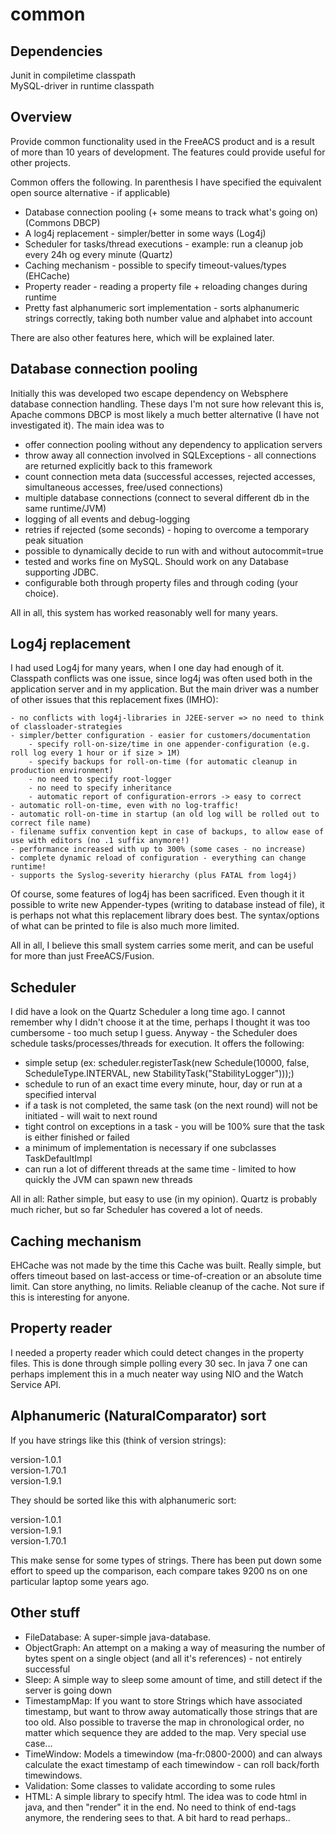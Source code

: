 common
======

Dependencies
------------
Junit in compiletime classpath  
MySQL-driver in runtime classpath 

Overview
--------
Provide common functionality used in the FreeACS product and is a result of more than 10 years of development. The features could provide useful for other projects. 

Common offers the following. In parenthesis I have specified the equivalent open source alternative - if applicable)

* Database connection pooling (+ some means to track what's going on) (Commons DBCP)
* A log4j replacement - simpler/better in some ways (Log4j)
* Scheduler for tasks/thread executions - example: run a cleanup job every 24h og every minute (Quartz)
* Caching mechanism - possible to specify timeout-values/types (EHCache)
* Property reader - reading a property file + reloading changes during runtime
* Pretty fast alphanumeric sort implementation - sorts alphanumeric strings correctly, taking both number value and alphabet into account

There are also other features here, which will be explained later.

Database connection pooling
---------------------------
Initially this was developed two escape dependency on Websphere database connection handling. These days I'm not sure how relevant this is, Apache commons DBCP is most likely a much better alternative (I have not investigated it). The main idea was to

- offer connection pooling without any dependency to application servers
- throw away all connection involved in SQLExceptions - all connections are returned explicitly back to this framework
- count connection meta data (successful accesses, rejected accesses, simultaneous accesses, free/used connections)
- multiple database connections (connect to several different db in the same runtime/JVM) 
- logging of all events and debug-logging 
- retries if rejected (some seconds) - hoping to overcome a temporary peak situation
- possible to dynamically decide to run with and without autocommit=true 
- tested and works fine on MySQL. Should work on any Database supporting JDBC.
- configurable both through property files and through coding (your choice).

All in all, this system has worked reasonably well for many years.

Log4j replacement
-----------------
I had used Log4j for many years, when I one day had enough of it. Classpath conflicts was one issue, since log4j was often used both in the application server and in my application. But the main driver was a number of other issues that this replacement fixes (IMHO):

	- no conflicts with log4j-libraries in J2EE-server => no need to think of classloader-strategies
	- simpler/better configuration - easier for customers/documentation
		- specify roll-on-size/time in one appender-configuration (e.g. roll log every 1 hour or if size > 1M)
		- specify backups for roll-on-time (for automatic cleanup in production environment)
		- no need to specify root-logger
		- no need to specify inheritance
		- automatic report of configuration-errors -> easy to correct
	- automatic roll-on-time, even with no log-traffic!
	- automatic roll-on-time in startup (an old log will be rolled out to correct file name)
	- filename suffix convention kept in case of backups, to allow ease of use with editors (no .1 suffix anymore!)  
	- performance increased with up to 300% (some cases - no increase) 
	- complete dynamic reload of configuration - everything can change runtime!
	- supports the Syslog-severity hierarchy (plus FATAL from log4j)

Of course, some features of log4j has been sacrificed. Even though it it possible to write new Appender-types (writing to 
database instead of file), it is perhaps not what this replacement library does best. The syntax/options of what can be printed
to file is also much more limited.

All in all, I believe this small system carries some merit, and can be useful for more than just FreeACS/Fusion.

Scheduler
---------
I did have a look on the Quartz Scheduler a long time ago. I cannot remember why I didn't choose it at the time, perhaps I thought it was too cumbersome - too much setup I guess. Anyway - the Scheduler does schedule tasks/processes/threads for execution. It offers the following:

- simple setup (ex: scheduler.registerTask(new Schedule(10000, false, ScheduleType.INTERVAL, new StabilityTask("StabilityLogger")));)
- schedule to run of an exact time every minute, hour, day or run at a specified interval
- if a task is not completed, the same task (on the next round) will not be initiated - will wait to next round
- tight control on exceptions in a task - you will be 100% sure that the task is either finished or failed
- a minimum of implementation is necessary if one subclasses TaskDefaultImpl
- can run a lot of different threads at the same time - limited to how quickly the JVM can spawn new threads

All in all: Rather simple, but easy to use (in my opinion). Quartz is probably much richer, but so far Scheduler has covered a lot of needs.

Caching mechanism
-----------------
EHCache was not made by the time this Cache was built. Really simple, but offers timeout based on last-access or time-of-creation or an absolute time limit. Can store anything, no limits. Reliable cleanup of the cache. Not sure if this is interesting for anyone.

Property reader
---------------
I needed a property reader which could detect changes in the property files. This is done through simple polling every 30 sec. In java 7 one can perhaps
implement this in a much neater way using NIO and the Watch Service API. 

Alphanumeric (NaturalComparator) sort
-----------------
If you have strings like this (think of version strings):

version-1.0.1  
version-1.70.1  
version-1.9.1

They should be sorted like this with alphanumeric sort:

version-1.0.1  
version-1.9.1  
version-1.70.1

This make sense for some types of strings. There has been put down some effort to speed up the comparison, each compare takes 9200 ns on one particular laptop some years ago.

Other stuff
-----------
* FileDatabase: A super-simple java-database. 
* ObjectGraph: An attempt on a making a way of measuring the number of bytes spent on a single object (and all it's references) - not entirely successful
* Sleep: A simple way to sleep some amount of time, and still detect if the server is going down
* TimestampMap: If you want to store Strings which have associated timestamp, but want to throw away automatically those strings that are too old. Also possible to traverse the map in chronological order, no matter which sequence they are added to the map. Very special use case...
* TimeWindow: Models a timewindow (ma-fr:0800-2000) and can always calculate the exact timestamp of each timewindow - can roll back/forth timewindows.
* Validation: Some classes to validate according to some rules
* HTML: A simple library to specify html. The idea was to code html in java, and then "render" it in the end. No need to think of end-tags anymore, the rendering sees to that. A bit hard to read perhaps..




	




